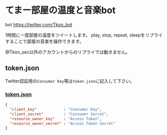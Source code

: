 # てまー部屋の温度と音楽bot

bot
https://twitter.com/Tkon_bot

1時間に一度部屋の温度をツイートします。
play, stop, repeat, sleepをリプライすることで部屋の音楽を操作できます。

@Tkon_sec以外のアカウントからのリプライでは動きません。


## token.json
Twitter認証用の`Consumer Key`等は`token.json`に記入して下さい。

### [token.json](./token_sample.json)
```json
{
  "client_key"            : "Consumer Key",
  "client_secret"         : "Consumer Secret",
  "resource_owner_key"    : "Access Token",
  "resource_owner_secret" : "Access Token Secret"
}
```
